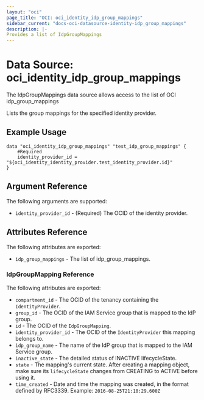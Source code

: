 ```yaml
---
layout: "oci"
page_title: "OCI: oci_identity_idp_group_mappings"
sidebar_current: "docs-oci-datasource-identity-idp_group_mappings"
description: |-
Provides a list of IdpGroupMappings
---
```

# Data Source: oci_identity_idp_group_mappings
The IdpGroupMappings data source allows access to the list of OCI idp_group_mappings

Lists the group mappings for the specified identity provider.


## Example Usage

```hcl
data "oci_identity_idp_group_mappings" "test_idp_group_mappings" {
	#Required
	identity_provider_id = "${oci_identity_identity_provider.test_identity_provider.id}"
}
```

## Argument Reference

The following arguments are supported:

* `identity_provider_id` - (Required) The OCID of the identity provider.


## Attributes Reference

The following attributes are exported:

* `idp_group_mappings` - The list of idp_group_mappings.

### IdpGroupMapping Reference

The following attributes are exported:

* `compartment_id` - The OCID of the tenancy containing the `IdentityProvider`.
* `group_id` - The OCID of the IAM Service group that is mapped to the IdP group.
* `id` - The OCID of the `IdpGroupMapping`.
* `identity_provider_id` - The OCID of the `IdentityProvider` this mapping belongs to.
* `idp_group_name` - The name of the IdP group that is mapped to the IAM Service group.
* `inactive_state` - The detailed status of INACTIVE lifecycleState.
* `state` - The mapping's current state.  After creating a mapping object, make sure its `lifecycleState` changes from CREATING to ACTIVE before using it. 
* `time_created` - Date and time the mapping was created, in the format defined by RFC3339.  Example: `2016-08-25T21:10:29.600Z` 

